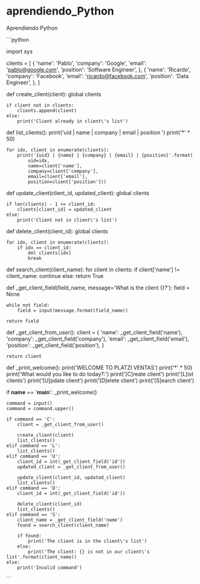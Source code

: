 # aprendiendo_Python
Aprendiendo Python


´´´python

import sys


clients = [
    {
        'name': 'Pablo',
        'company': 'Google',
        'email': 'pablo@google.com',
        'position': 'Software Engineer',
    },
    {
        'name': 'Ricardo',
        'company': 'Facebook',
        'email': 'ricardo@facebook.com',
        'position': 'Data Engineer',
    },
]


def create_client(client):
    global clients

    if client not in clients:
        clients.append(client)
    else:
        print('Client already in client\'s list')


def list_clients():
    print('uid |  name  | company  | email  | position ')
    print('*' * 50)

    for idx, client in enumerate(clients):
        print('{uid} | {name} | {company} | {email} | {position}'.format(
            uid=idx, 
            name=client['name'], 
            company=client['company'], 
            email=client['email'], 
            position=client['position']))


def update_client(client_id, updated_client):
    global clients

    if len(clients) - 1 >= client_id:
        clients[client_id] = updated_client
    else:
        print('Client not in client\'s list')


def delete_client(client_id):
    global clients

    for idx, client in enumerate(clients):
        if idx == client_id:
            del clients[idx] 
            break


def search_client(client_name):
    for client in clients:
        if client['name'] != client_name:
            continue
        else:
            return True


def _get_client_field(field_name, message='What is the client {}?'):
    field = None

    while not field:
        field = input(message.format(field_name))

    return field


def _get_client_from_user():
    client = {
        'name': _get_client_field('name'),
        'company': _get_client_field('company'),
        'email': _get_client_field('email'),
        'position': _get_client_field('position'),
    }

    return client


def _print_welcome():
    print('WELCOME TO PLATZI VENTAS')
    print('*' * 50)
    print('What would you like to do today?:')
    print('[C]reate client')
    print('[L]ist clients')
    print('[U]pdate client')
    print('[D]elete client')
    print('[S]earch client')


if __name__ == '__main__':
    _print_welcome()

    command = input()
    command = command.upper()

    if command == 'C':
        client = _get_client_from_user()

        create_client(client)
        list_clients()
    elif command == 'L':
        list_clients()
    elif command == 'U':
        client_id = int(_get_client_field('id'))
        updated_client = _get_client_from_user()

        update_client(client_id, updated_client)
        list_clients()
    elif command == 'D':
        client_id = int(_get_client_field('id'))

        delete_client(client_id)
        list_clients()
    elif command == 'S':
        client_name = _get_client_field('name')
        found = search_client(client_name)
        
        if found:
            print('The client is in the client\'s list')
        else:
            print('The client: {} is not in our client\'s list'.format(client_name))
    else:
        print('Invalid command')

´´´

